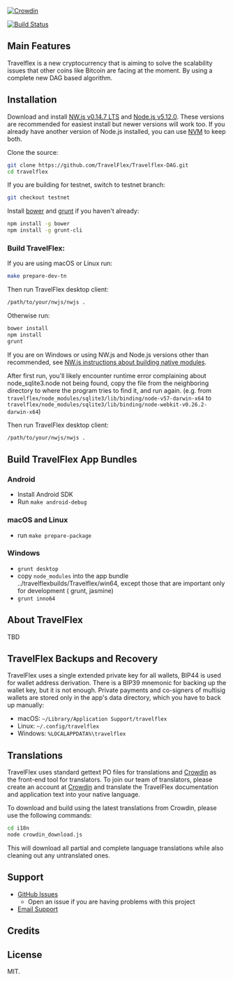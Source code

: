 [![Crowdin](https://d322cqt584bo4o.cloudfront.net/travelflex/localized.svg)](https://crowdin.com/project/travelflex)

[![Build Status](https://travis-ci.org/travelflex/travelflex.svg?branch=master)](https://travis-ci.org/travelflex/travelflex)


## Main Features

Travelflex is a new cryptocurrency that is aiming to solve the scalability issues that other coins like Bitcoin are facing at the moment. By using a complete new DAG based algorithm.

## Installation

Download and install [NW.js v0.14.7 LTS](https://dl.nwjs.io/v0.14.7) and [Node.js v5.12.0](https://nodejs.org/download/release/v5.12.0/).  These versions are recommended for easiest install but newer versions will work too.  If you already have another version of Node.js installed, you can use [NVM](https://github.com/creationix/nvm) to keep both.

Clone the source:

```sh
git clone https://github.com/TravelFlex/Travelflex-DAG.git
cd travelflex
```

If you are building for testnet, switch to testnet branch:
```sh
git checkout testnet
```

Install [bower](http://bower.io/) and [grunt](http://gruntjs.com/getting-started)  if you haven't already:

```sh
npm install -g bower
npm install -g grunt-cli
```

### Build TravelFlex:

If you are using macOS or Linux run:
```sh
make prepare-dev-tn
```
Then run TravelFlex desktop client:
```sh
/path/to/your/nwjs/nwjs .
```
Otherwise run:
```sh
bower install
npm install
grunt
```
If you are on Windows or using NW.js and Node.js versions other than recommended, see [NW.js instructions about building native modules](http://docs.nwjs.io/en/latest/For%20Users/Advanced/Use%20Native%20Node%20Modules/).

After first run, you'll likely encounter runtime error complaining about node_sqlite3.node not being found, copy the file from the neighboring directory to where the program tries to find it, and run again. (e.g. from `travelflex/node_modules/sqlite3/lib/binding/node-v57-darwin-x64` to `travelflex/node_modules/sqlite3/lib/binding/node-webkit-v0.26.2-darwin-x64`)

Then run TravelFlex desktop client:

```sh
/path/to/your/nwjs/nwjs .
```

## Build TravelFlex App Bundles

### Android

- Install Android SDK
- Run `make android-debug`

### macOS and Linux

- run `make prepare-package`

### Windows

- `grunt desktop`
- copy `node_modules` into the app bundle ../travelflexbuilds/Travelflex/win64, except those that are important only for development ( grunt, jasmine)
- `grunt inno64`

## About TravelFlex

TBD

## TravelFlex Backups and Recovery

TravelFlex uses a single extended private key for all wallets, BIP44 is used for wallet address derivation.  There is a BIP39 mnemonic for backing up the wallet key, but it is not enough.  Private payments and co-signers of multisig wallets are stored only in the app's data directory, which you have to back up manually:

* macOS: `~/Library/Application Support/travelflex`
* Linux: `~/.config/travelflex`
* Windows: `%LOCALAPPDATA%\travelflex`


## Translations

TravelFlex uses standard gettext PO files for translations and [Crowdin](https://crowdin.com/project/travelflex) as the front-end tool for translators. To join our team of translators, please create an account at [Crowdin](https://crowdin.com) and translate the TravelFlex documentation and application text into your native language.

To download and build using the latest translations from Crowdin, please use the following commands:

```sh
cd i18n
node crowdin_download.js
```

This will download all partial and complete language translations while also cleaning out any untranslated ones.


## Support

* [GitHub Issues](https://github.com/travelflex/travelflex/issues)
  * Open an issue if you are having problems with this project
* [Email Support](mailto:support@travelflex.org)

## Credits


## License

MIT.
